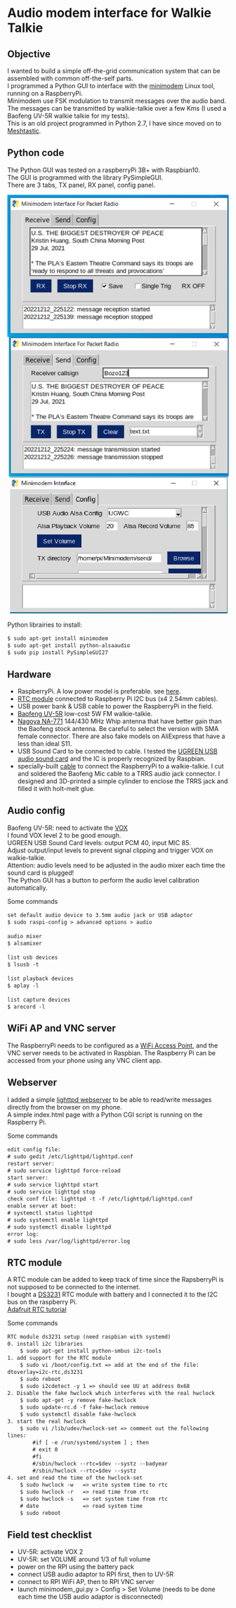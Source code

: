 # Audio modem interface for Walkie Talkie

## Objective
I wanted to build a simple off-the-grid communication system that can be assembled with common off-the-self parts.  
I programmed a Python GUI to interface with the [minimodem](http://www.whence.com/minimodem/) Linux tool, running on a RaspberryPi.  
Minimodem use FSK modulation to transmit messages over the  audio band.  
The messages can be transmitted by walkie-talkie over a few Kms (I used a Baofeng UV-5R walkie talkie for my tests).  
This is an old project programmed in Python 2.7, I have since moved on to [Meshtastic](https://meshtastic.org/).  

## Python code
The Python GUI was tested on a raspberryPi 3B+ with Raspbian10.  
The GUI is programmed with the library PySimpleGUI.  
There are 3 tabs, TX panel, RX panel, config panel.  
  
![alt text](https://github.com/carpet852/Audio_modem/blob/main/python/minimodem_gui.png)  
  
Python librairies to install:
```
$ sudo apt-get install minimodem
$ sudo apt-get install python-alsaaudio
$ sudo pip install PySimpleGUI27
```

## Hardware
- RaspberryPi. A low power model is preferable. see [here](https://www.pidramble.com/wiki/benchmarks/power-consumption).
- [RTC module](https://www.aliexpress.com/item/1005003707505154.html) connected to Raspberry Pi I2C bus (x4 2.54mm cables).
- USB power bank & USB cable to power the RaspberryPi in the field.
- [Baofeng UV-5R](https://fr.wikipedia.org/wiki/Baofeng_UV-5R) low-cost 5W FM walkie-talkie.
- [Nagoya NA-771](https://baofengtech.com/product/nagoya-na-771/) 144/430 MHz Whip antenna that have better gain than the Baofeng stock antenna.
Be careful to select the version with SMA female connector. There are also fake models on AliExpress that have a less than ideal S11.
- USB Sound Card to be connected to cable. I tested the [UGREEN USB audio sound card](https://www.aliexpress.com/item/4001299124074.html) and the IC is properly recognized by Raspbian.
- specially-built [cable](https://github.com/carpet852/Audio_modem/blob/main/hardware/IMG_2892.jpg) to connect the RaspberryPi to a walkie-talkie.
I cut and soldered the Baofeng Mic cable to a TRRS audio jack connector.
I designed and 3D-printed a simple cylinder to enclose the TRRS jack and filled it with holt-melt glue.

## Audio config
Baofeng UV-5R: need to activate the [VOX](https://baofengtech.com/wp-content/uploads/2020/09/BaoFeng_UV-5R_Manual.pdf)  
I found VOX level 2 to be good enough.  
UGREEN USB Sound Card levels: output PCM 40, input MIC 85.  
Adjust output/input levels to prevent signal clipping and trigger VOX on walkie-talkie.  
Attention: audio levels need to be adjusted in the audio mixer each time the sound card is plugged!  
The Python GUI has a button to perform the audio level calibration automatically.  
  
Some commands
```
set default audio device to 3.5mm audio jack or USB adaptor
$ sudo raspi-config > advanced options > audio

audio mixer
$ alsamixer

list usb devices
$ lsusb -t

list playback devices
$ aplay -l

list capture devices
$ arecord -l
```

## WiFi AP and VNC server
The RaspberryPi needs to be configured as a [WiFi Access Point](https://thepi.io/how-to-use-your-raspberry-pi-as-a-wireless-access-point/), and the VNC server needs to be activated in Raspbian.
The Raspberry Pi can be accessed from your phone using any VNC client app.  

## Webserver
I added a simple [lighttpd webserver](https://mike632t.wordpress.com/2020/04/10/installing-lighttpd-with-support-for-python-scripts/) to be able to read/write messages directly from the browser on my phone.  
A simple index.html page with a Python CGI script is running on the Raspberry Pi.  
  
Some commands
```
edit config file:
# sudo gedit /etc/lighttpd/lighttpd.conf
restart server:
# sudo service lighttpd force-reload
start server:
# sudo service lighttpd start
# sudo service lighttpd stop
check conf file: lighttpd -t -f /etc/lighttpd/lighttpd.conf
enable server at boot:
# systemctl status lighttpd
# sudo systemctl enable lighttpd
# sudo systemctl disable lighttpd
error log:
# sudo less /var/log/lighttpd/error.log
```

## RTC module
A RTC module can be added to keep track of time since the RapsberryPi is not supposed to be connected to the internet.  
I bought a [DS3231](https://www.analog.com/en/products/ds3231.html) RTC module with battery and I connected it to the I2C bus on the raspberry Pi.  
[Adafruit RTC tutorial](https://learn.adafruit.com/adding-a-real-time-clock-to-raspberry-pi/set-rtc-time)  
  
Some commands
```
RTC module ds3231 setup (need raspbian with systemd)
0. install i2c libraries
    $ sudo apt-get install python-smbus i2c-tools
1. add support for the RTC module
    $ sudo vi /boot/config.txt => add at the end of the file: dtoverlay=i2c-rtc,ds3231
    $ sudo reboot
    $ sudo i2cdetect -y 1 => should see UU at address 0x68
2. Disable the fake hwclock which interferes with the real hwclock
    $ sudo apt-get -y remove fake-hwclock
    $ sudo update-rc.d -f fake-hwclock remove
    $ sudo systemctl disable fake-hwclock
3. start the real hwclock
    $ sudo vi /lib/udev/hwclock-set => comment out the following lines:
        #if [ -e /run/systemd/system ] ; then
        # exit 0
        #fi
        #/sbin/hwclock --rtc=$dev --systz --badyear
        #/sbin/hwclock --rtc=$dev --systz
4. set and read the time of the hwclock-set
    $ sudo hwclock -w   => write system time to rtc
    $ sudo hwclock -r   => read time from rtc
    $ sudo hwclock -s   => set system time from rtc
    # date              => read system time
    $ sudo reboot
```

## Field test checklist
- UV-5R: activate VOX 2
- UV-5R: set VOLUME around 1/3 of full volume
- power on the RPI using the battery pack
- connect USB audio adaptor to RPI first, then to UV-5R
- connect to RPI WiFi AP, then to RPI VNC server
- launch minimodem_gui.py > Config > Set Volume (needs to be done each time the USB audio adaptor is disconnected)


